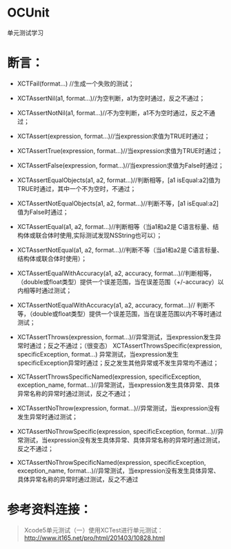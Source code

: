 OCUnit
======

单元测试学习

断言：
======
- XCTFail(format…) //生成一个失败的测试；
    
- XCTAssertNil(a1, format...)//为空判断，a1为空时通过，反之不通过；
    
- XCTAssertNotNil(a1, format…)//不为空判断，a1不为空时通过，反之不通过；
    
- XCTAssert(expression, format...)//当expression求值为TRUE时通过；
    
- XCTAssertTrue(expression, format...)//当expression求值为TRUE时通过；
    
- XCTAssertFalse(expression, format...)//当expression求值为False时通过；
    
- XCTAssertEqualObjects(a1, a2, format...)//判断相等，[a1 isEqual:a2]值为TRUE时通过，其中一个不为空时，不通过；
    
- XCTAssertNotEqualObjects(a1, a2, format...)//判断不等，[a1 isEqual:a2]值为False时通过；
    
- XCTAssertEqual(a1, a2, format...)//判断相等（当a1和a2是 C语言标量、结构体或联合体时使用,实际测试发现NSString也可以）；
    
- XCTAssertNotEqual(a1, a2, format...)//判断不等（当a1和a2是 C语言标量、结构体或联合体时使用）；
    
- XCTAssertEqualWithAccuracy(a1, a2, accuracy, format...)//判断相等，（double或float类型）提供一个误差范围，当在误差范围（+/-accuracy）以内相等时通过测试；
    
- XCTAssertNotEqualWithAccuracy(a1, a2, accuracy, format...)// 判断不等，（double或float类型）提供一个误差范围，当在误差范围以内不等时通过测试；
    
- XCTAssertThrows(expression, format...)//异常测试，当expression发生异常时通过；反之不通过；（很变态） XCTAssertThrowsSpecific(expression, specificException, format...) 异常测试，当expression发生specificException异常时通过；反之发生其他异常或不发生异常均不通过；
    
- XCTAssertThrowsSpecificNamed(expression, specificException, exception_name, format...)//异常测试，当expression发生具体异常、具体异常名称的异常时通过测试，反之不通过；
    
- XCTAssertNoThrow(expression, format…)//异常测试，当expression没有发生异常时通过测试；
    
- XCTAssertNoThrowSpecific(expression, specificException, format...)//异常测试，当expression没有发生具体异常、具体异常名称的异常时通过测试，反之不通过；
    
- XCTAssertNoThrowSpecificNamed(expression, specificException, exception_name, format...)//异常测试，当expression没有发生具体异常、具体异常名称的异常时通过测试，反之不通过

参考资料连接：
======
> Xcode5单元测试（一）使用XCTest进行单元测试：http://www.it165.net/pro/html/201403/10828.html


